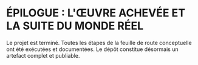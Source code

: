 # ÉPILOGUE : L'ŒUVRE ACHEVÉE ET LA SUITE DU MONDE RÉEL

Le projet est terminé. Toutes les étapes de la feuille de route conceptuelle ont été exécutées et documentées. Le dépôt constitue désormais un artefact complet et publiable.